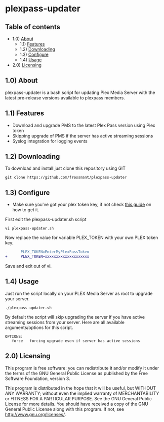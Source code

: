 # plexpass-updater

## Table of contents

- 1.0) [About](#10-about)
    - 1.1) [Features](#11-features)
    - 1.2) [Downloading](#12-downloading)
    - 1.3) [Configure](#13-configure)
    - 1.4) [Usage](#14-usage)
- 2.0) [Licensing](#20-licensing)


## 1.0) About
plexpass-updater is a bash script for updating Plex Media Server with the latest pre-release versions available to plexpass members.

## 1.1) Features
* Download and upgrade PMS to the latest Plex Pass version using Plex token
* Skipping upgrade of PMS if the server has active streaming sessions
* Syslog integration for logging events

## 1.2) Downloading
To download and install just clone this repository using GIT
```
git clone https://github.com/frossmant/plexpass-updater
```
## 1.3) Configure
* Make sure you've got your plex token key, if not check [this guide](https://support.plex.tv/articles/204059436-finding-an-authentication-token-x-plex-token) on how to get it.

First edit the plexpass-updater.sh script
```
vi plexpass-updater.sh
```
Now replace the value for variable PLEX_TOKEN with your own PLEX token key.

```diff
-      PLEX_TOKEN=EnterMyPlexPassToken
+      PLEX_TOKEN=xxxxxxxxxxxxxxxxxxxx
```
Save and exit out of vi.

## 1.4) Usage

Just run the script locally on your PLEX Media Server as root to upgrade your server.

```
./plexpass-updater.sh
```
By default the script will skip upgrading the server if you have active streaming sessions from your server.
Here are all available arguments/options for this script.
```
OPTIONS:
   force   forcing upgrade even if server has active sessions
```

## 2.0) Licensing

This program is free software: you can redistribute it and/or modify it under the terms of the GNU General Public License as published by the Free Software Foundation, version 3.

This program is distributed in the hope that it will be useful, but WITHOUT ANY WARRANTY; without even the implied warranty of MERCHANTABILITY or FITNESS FOR A PARTICULAR PURPOSE. See the GNU  General Public License for more details. You should have received a copy of the GNU General Public License along with this program.  If not, see <http://www.gnu.org/licenses/>.
